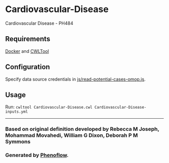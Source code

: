 # Cardiovascular-Disease

Cardiovascular Disease - PH484

## Requirements

[Docker](https://docs.docker.com/install/) and [CWLTool](https://github.com/common-workflow-language/cwltool#install)

## Configuration

Specify data source credentials in [js/read-potential-cases-omop.js](js/read-potential-cases-omop.js).

## Usage

Run: `cwltool Cardiovascular-Disease.cwl Cardiovascular-Disease-inputs.yml`

***

### Based on original definition developed by Rebecca M Joseph, Mohammad Movahedi, William G Dixon, Deborah P M Symmons
### Generated by [Phenoflow](https://kclhi.org/phenoflow).
